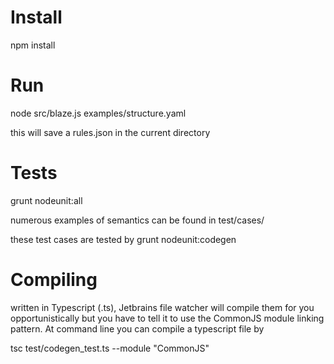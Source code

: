 Install
=========
npm install

Run
=========

node src/blaze.js examples/structure.yaml

this will save a rules.json in the current directory

Tests
=========

grunt nodeunit:all

numerous examples of semantics can be found in test/cases/

these test cases are tested by grunt nodeunit:codegen


Compiling
==========

written in Typescript (.ts), Jetbrains file watcher will compile them for you opportunistically but you have
to tell it to use the CommonJS module linking pattern. At command line you can compile a typescript file by

tsc test/codegen_test.ts --module "CommonJS"


